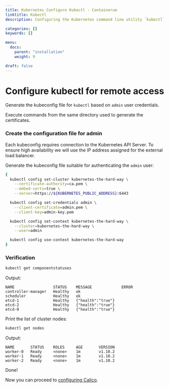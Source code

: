 ```yaml
---
title: Kubernetes Configure Kubectl - Containerum
linktitle: Kubectl
description: Configuring the Kubernetes command line utility `kubectl`

categories: []
keywords: []

menu:
  docs:
    parent: "installation"
    weight: 9

draft: false
---
```


# Configure kubectl for remote access

Generate the kubeconfig file for `kubectl` based on `admin` user credentials.

Execute commands from the same directory used to generate the certificates.

### Create the configuration file for admin

Each kubeconfig requires connection to the Kubernetes API Server. To ensure high availability we will use the IP address assigned for the external load balancer.

Generate the kubeconfig file suitable for authenticating the `admin` user:

```bash
{
  kubectl config set-cluster kubernetes-the-hard-way \
    --certificate-authority=ca.pem \
    --embed-certs=true \
    --server=https://${KUBERNETES_PUBLIC_ADDRESS}:6443

  kubectl config set-credentials admin \
    --client-certificate=admin.pem \
    --client-key=admin-key.pem

  kubectl config set-context kubernetes-the-hard-way \
    --cluster=kubernetes-the-hard-way \
    --user=admin

  kubectl config use-context kubernetes-the-hard-way
}
```

### Verification

```bash
kubectl get componentstatuses
```

Output:

```
NAME                 STATUS    MESSAGE             ERROR
controller-manager   Healthy   ok
scheduler            Healthy   ok
etcd-1               Healthy   {"health":"true"}
etcd-2               Healthy   {"health":"true"}
etcd-0               Healthy   {"health":"true"}
```

Print the list of cluster nodes:

```bash
kubectl get nodes
```

Output:

```
NAME       STATUS    ROLES     AGE       VERSION
worker-0   Ready     <none>    1m        v1.10.2
worker-1   Ready     <none>    1m        v1.10.2
worker-2   Ready     <none>    1m        v1.10.2
```

Done!

Now you can proceed to [configuring Calico](/kubernetes/installation/8calico).
